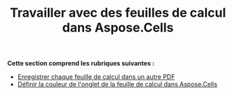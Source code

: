 ﻿---
title: Travailler avec des feuilles de calcul dans Aspose.Cells
type: docs
weight: 40
url: /fr/net/working-with-worksheets-in-aspose-cells/
---
**Cette section comprend les rubriques suivantes :** 
- [Enregistrer chaque feuille de calcul dans un autre PDF](/cells/fr/net/save-each-worksheet-to-different-pdf/)
- [Définir la couleur de l'onglet de la feuille de calcul dans Aspose.Cells](/cells/fr/net/set-worksheet-tab-color-in-aspose-cells/)

